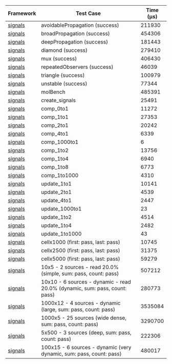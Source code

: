 | Framework | Test Case | Time (μs) |
| --- | --- | --- |
| [signals](https://github.com/rodydavis/signals.dart) | avoidablePropagation (success) | 211930 |
| [signals](https://github.com/rodydavis/signals.dart) | broadPropagation (success) | 454306 |
| [signals](https://github.com/rodydavis/signals.dart) | deepPropagation (success) | 181443 |
| [signals](https://github.com/rodydavis/signals.dart) | diamond (success) | 279410 |
| [signals](https://github.com/rodydavis/signals.dart) | mux (success) | 406430 |
| [signals](https://github.com/rodydavis/signals.dart) | repeatedObservers (success) | 46039 |
| [signals](https://github.com/rodydavis/signals.dart) | triangle (success) | 100979 |
| [signals](https://github.com/rodydavis/signals.dart) | unstable (success) | 77344 |
| [signals](https://github.com/rodydavis/signals.dart) | molBench | 485391 |
| [signals](https://github.com/rodydavis/signals.dart) | create_signals | 25491 |
| [signals](https://github.com/rodydavis/signals.dart) | comp_0to1 | 11272 |
| [signals](https://github.com/rodydavis/signals.dart) | comp_1to1 | 27353 |
| [signals](https://github.com/rodydavis/signals.dart) | comp_2to1 | 20242 |
| [signals](https://github.com/rodydavis/signals.dart) | comp_4to1 | 6339 |
| [signals](https://github.com/rodydavis/signals.dart) | comp_1000to1 | 6 |
| [signals](https://github.com/rodydavis/signals.dart) | comp_1to2 | 13756 |
| [signals](https://github.com/rodydavis/signals.dart) | comp_1to4 | 6940 |
| [signals](https://github.com/rodydavis/signals.dart) | comp_1to8 | 6773 |
| [signals](https://github.com/rodydavis/signals.dart) | comp_1to1000 | 4310 |
| [signals](https://github.com/rodydavis/signals.dart) | update_1to1 | 10141 |
| [signals](https://github.com/rodydavis/signals.dart) | update_2to1 | 4539 |
| [signals](https://github.com/rodydavis/signals.dart) | update_4to1 | 2447 |
| [signals](https://github.com/rodydavis/signals.dart) | update_1000to1 | 23 |
| [signals](https://github.com/rodydavis/signals.dart) | update_1to2 | 4514 |
| [signals](https://github.com/rodydavis/signals.dart) | update_1to4 | 2482 |
| [signals](https://github.com/rodydavis/signals.dart) | update_1to1000 | 43 |
| [signals](https://github.com/rodydavis/signals.dart) | cellx1000 (first: pass, last: pass) | 10745 |
| [signals](https://github.com/rodydavis/signals.dart) | cellx2500 (first: pass, last: pass) | 31375 |
| [signals](https://github.com/rodydavis/signals.dart) | cellx5000 (first: pass, last: pass) | 59279 |
| [signals](https://github.com/rodydavis/signals.dart) | 10x5 - 2 sources - read 20.0% (simple, sum: pass, count: pass) | 507212 |
| [signals](https://github.com/rodydavis/signals.dart) | 10x10 - 6 sources - dynamic - read 20.0% (dynamic, sum: pass, count: pass) | 280773 |
| [signals](https://github.com/rodydavis/signals.dart) | 1000x12 - 4 sources - dynamic (large, sum: pass, count: pass) | 3535084 |
| [signals](https://github.com/rodydavis/signals.dart) | 1000x5 - 25 sources (wide dense, sum: pass, count: pass) | 3290700 |
| [signals](https://github.com/rodydavis/signals.dart) | 5x500 - 3 sources (deep, sum: pass, count: pass) | 222306 |
| [signals](https://github.com/rodydavis/signals.dart) | 100x15 - 6 sources - dynamic (very dynamic, sum: pass, count: pass) | 480017 |
